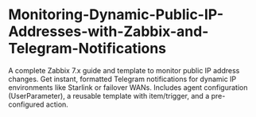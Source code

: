 # Monitoring-Dynamic-Public-IP-Addresses-with-Zabbix-and-Telegram-Notifications
A complete Zabbix 7.x guide and template to monitor public IP address changes. Get instant, formatted Telegram notifications for dynamic IP environments like Starlink or failover WANs. Includes agent configuration (UserParameter), a reusable template with item/trigger, and a pre-configured action.
